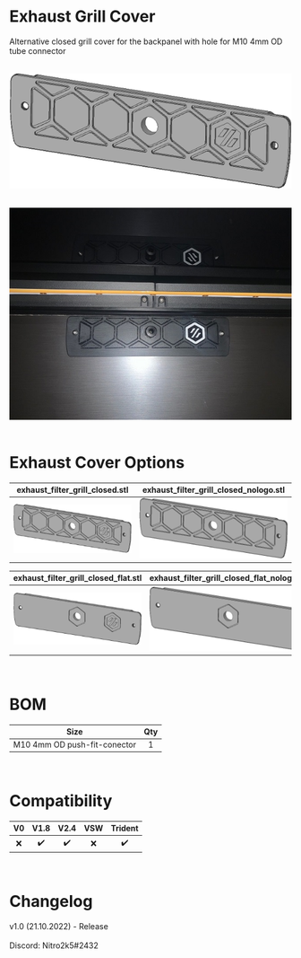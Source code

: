# Exhaust Grill Cover
Alternative closed grill cover for the backpanel with hole for M10 4mm OD tube connector
<br><br>

![Cover_01](Images/Cover_01.PNG)
<br><br>

![Cover_Assembled](Images/Cover_Assembled.jpg)
<br><br>

# Exhaust Cover Options

|exhaust_filter_grill_closed.stl|exhaust_filter_grill_closed_nologo.stl|
|:---:|:---:|
| ![Cover_01](Images/Cover_01.PNG) | ![Cover_02](Images/Cover_02.PNG) |

|exhaust_filter_grill_closed_flat.stl|exhaust_filter_grill_closed_flat_nologo.stl|
|:---:|:---:|
| ![Cover_03](Images/Cover_03.PNG) | ![Cover_04](Images/Cover_04.PNG) |

<br>

# BOM
|Size|Qty|
|---|:---:|
|M10 4mm OD push-fit-conector|1|

<br>

# Compatibility

|V0|V1.8|V2.4|VSW|Trident|
|:---:|:---:|:---:|:---:|:---:|
| :x: | :heavy_check_mark: | :heavy_check_mark: | :x: | :heavy_check_mark: |

<br>

# Changelog
v1.0 (21.10.2022) - Release
<br><br>
Discord: Nitro2k5#2432
